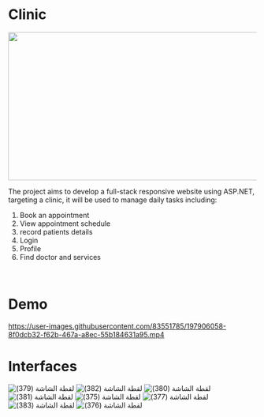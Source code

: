 # Clinic

<img  width="800" height="300" src="https://user-images.githubusercontent.com/83551785/197900692-334d70e4-f617-490c-aa9f-8792ac1cd15b.png">

The project aims to develop a full-stack responsive website using ASP.NET, targeting a clinic, it will be used to manage daily tasks including:
1. Book an appointment 
2. View appointment schedule 
3. record patients details 
4. Login
5. Profile
6. Find doctor and services

<br>
<h1> Demo </h1>


https://user-images.githubusercontent.com/83551785/197906058-8f0dcb32-f62b-467a-a8ec-55b184631a95.mp4


<h1> Interfaces </h1>

![‏‏لقطة الشاشة (379)](https://user-images.githubusercontent.com/83551785/197900692-334d70e4-f617-490c-aa9f-8792ac1cd15b.png)
![‏‏لقطة الشاشة (382)](https://user-images.githubusercontent.com/83551785/197900704-3a293372-0627-4471-a7f7-e7785bd84917.png)
![‏‏لقطة الشاشة (380)](https://user-images.githubusercontent.com/83551785/197900714-ceb8f2f7-cfca-45ab-a555-e9f03114c9ae.png)
![‏‏لقطة الشاشة (381)](https://user-images.githubusercontent.com/83551785/197900719-7066c5c4-a247-4034-b028-0ecf22f4dfb8.png)
![‏‏لقطة الشاشة (375)](https://user-images.githubusercontent.com/83551785/197900735-7008c521-1859-4612-95cb-cd6262b33837.png)
![‏‏لقطة الشاشة (377)](https://user-images.githubusercontent.com/83551785/197900751-67076f10-f253-4c0c-b3e0-d671d243aebb.png)
![‏‏لقطة الشاشة (383)](https://user-images.githubusercontent.com/83551785/197900853-2e605df7-17da-478b-80ee-4e7ba1818613.png)
![‏‏لقطة الشاشة (376)](https://user-images.githubusercontent.com/83551785/197900760-b12f0eb1-82d8-40dc-a0ec-e5d3da71e511.png)
